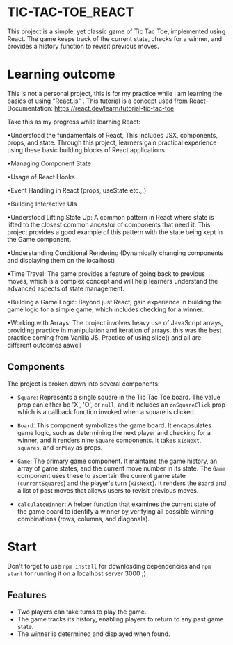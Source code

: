 # TIC-TAC-TOE_REACT

This project is a simple, yet classic game of Tic Tac Toe, implemented using React. The game keeps track of the current state, checks for a winner, and provides a history function to revisit previous moves.

# Learning outcome

This is not a personal project, this is for my practice while i am learning the basics of using "React.js" . This tutorial is a concept used from React-Documentation: https://react.dev/learn/tutorial-tic-tac-toe  

Take this as my progress while learning React: 

•Understood the fundamentals of React, This includes JSX, components, props, and state. Through this project, learners gain practical experience using these basic building blocks of React applications.

•Managing Component State 

•Usage of React Hooks

•Event Handling in React (props, useState etc.,.)

•Building Interactive UIs

•Understood Lifting State Up: A common pattern in React where state is lifted to the closest common ancestor of components that need it. This project provides a good example of this pattern with the state being kept in the Game component.

•Understanding Conditional Rendering (Dynamically changing components and displaying them on the localhost)

•Time Travel: The game provides a feature of going back to previous moves, which is a complex concept and will help learners understand the advanced aspects of state management.

•Building a Game Logic: Beyond just React, gain experience in building the game logic for a simple game, which includes checking for a winner.

•Working with Arrays: The project involves heavy use of JavaScript arrays, providing practice in manipulation and iteration of arrays.
this was the best practice coming from Vanilla JS. Practice of using slice() and all are different outcomes aswell 

## Components

The project is broken down into several components:

- `Square`: Represents a single square in the Tic Tac Toe board. The value prop can either be 'X', 'O', or `null`, and it includes an `onSquareClick` prop which is a callback function invoked when a square is clicked.

- `Board`: This component symbolizes the game board. It encapsulates game logic, such as determining the next player and checking for a winner, and it renders nine `Square` components. It takes `xIsNext`, `squares`, and `onPlay` as props.

- `Game`: The primary game component. It maintains the game history, an array of game states, and the current move number in its state. The `Game` component uses these to ascertain the current game state (`currentSquares`) and the player's turn (`xIsNext`). It renders the `Board` and a list of past moves that allows users to revisit previous moves.

- `calculateWinner`: A helper function that examines the current state of the game board to identify a winner by verifying all possible winning combinations (rows, columns, and diagonals).

# Start

Don't forget to use `npm install` for downlosding dependencies and `npm start` for running it on a localhost server 3000 ;)

## Features

- Two players can take turns to play the game.
- The game tracks its history, enabling players to return to any past game state.
- The winner is determined and displayed when found.
